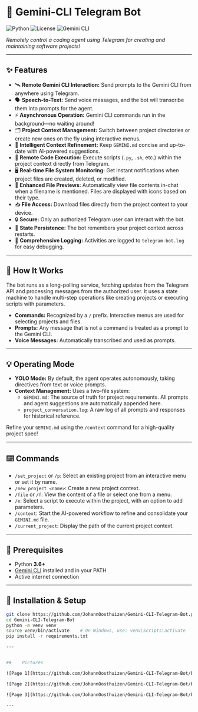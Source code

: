 # 🚀 Gemini-CLI Telegram Bot

![Python](https://img.shields.io/badge/python-3.6%2B-blue?logo=python)
![License](https://img.shields.io/badge/license-MIT-green)
![Gemini CLI](https://img.shields.io/badge/gemini--cli-required-important?logo=google)

_Remotely control a coding agent using Telegram for creating and maintaining software projects!_

---

## ✨ Features

- 🛰️ **Remote Gemini CLI Interaction:** Send prompts to the Gemini CLI from anywhere using Telegram.
- 🗣️ **Speech-to-Text:** Send voice messages, and the bot will transcribe them into prompts for the agent.
- ⚡ **Asynchronous Operation:** Gemini CLI commands run in the background—no waiting around!
- 🗂️ **Project Context Management:** Switch between project directories or create new ones on the fly using interactive menus.
- 🤖 **Intelligent Context Refinement:** Keep `GEMINI.md` concise and up-to-date with AI-powered suggestions.
- 🚀 **Remote Code Execution:** Execute scripts (`.py`, `.sh`, etc.) within the project context directly from Telegram.
- 🖥️ **Real-time File System Monitoring:** Get instant notifications when project files are created, deleted, or modified.
- 📂 **Enhanced File Previews:** Automatically view file contents in-chat when a filename is mentioned. Files are displayed with icons based on their type.
- 📥 **File Access:** Download files directly from the project context to your device.
- 🔒 **Secure:** Only an authorized Telegram user can interact with the bot.
- 💾 **State Persistence:** The bot remembers your project context across restarts.
- 📝 **Comprehensive Logging:** Activities are logged to `telegram-bot.log` for easy debugging.

---

## 🤖 How It Works

The bot runs as a long-polling service, fetching updates from the Telegram API and processing messages from the authorized user. It uses a state machine to handle multi-step operations like creating projects or executing scripts with parameters.

- **Commands:** Recognized by a `/` prefix. Interactive menus are used for selecting projects and files.
- **Prompts:** Any message that is not a command is treated as a prompt to the Gemini CLI.
- **Voice Messages:** Automatically transcribed and used as prompts.

---

## 💡 Operating Mode

- **YOLO Mode:** By default, the agent operates autonomously, taking directives from text or voice prompts.
- **Context Management:** Uses a two-file system:
  - `GEMINI.md`: The source of truth for project requirements. All prompts and agent suggestions are automatically appended here.
  - `project_conversation.log`: A raw log of all prompts and responses for historical reference.

Refine your `GEMINI.md` using the `/context` command for a high-quality project spec!

---

## ⌨️ Commands

- `/set_project` or `/p`: Select an existing project from an interactive menu or set it by name.
- `/new_project <name>`: Create a new project context.
- `/file` or `/f`: View the content of a file or select one from a menu.
- `/e`: Select a script to execute within the project, with an option to add parameters.
- `/context`: Start the AI-powered workflow to refine and consolidate your `GEMINI.md` file.
- `/current_project`: Display the path of the current project context.

---

## 🧰 Prerequisites

- Python **3.6+**
- [Gemini CLI](https://github.com/google/gemini-cli) installed and in your PATH
- Active internet connection

---

## 🚦 Installation & Setup

```bash
git clone https://github.com/JohannOosthuizen/Gemini-CLI-Telegram-Bot.git
cd Gemini-CLI-Telegram-Bot
python -m venv venv
source venv/bin/activate    # On Windows, use: venv\Scripts\activate
pip install -r requirements.txt

---


##    Pictures

![Page 1](https://github.com/JohannOosthuizen/Gemini-CLI-Telegram-Bot/blob/main/assets/Page-1.png)

![Page 2](https://github.com/JohannOosthuizen/Gemini-CLI-Telegram-Bot/blob/main/assets/Page-2.png)

![Page 3](https://github.com/JohannOosthuizen/Gemini-CLI-Telegram-Bot/blob/main/assets/Page-3.png)

---

